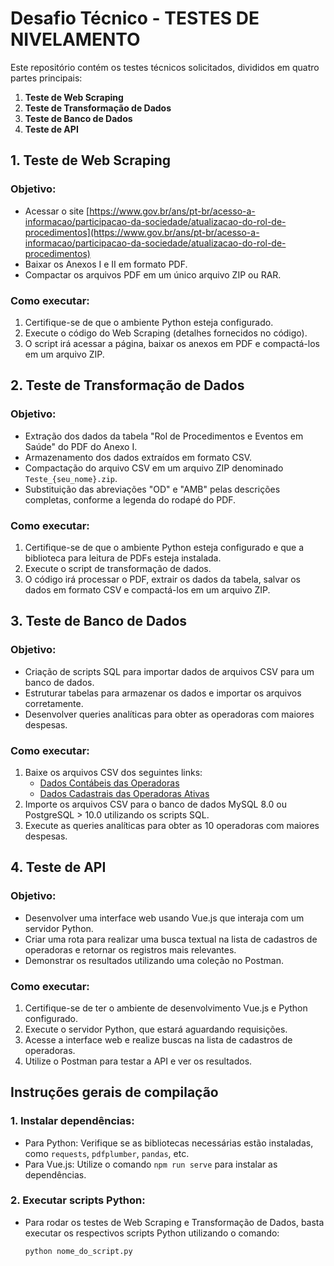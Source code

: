 # Desafio Técnico - TESTES DE NIVELAMENTO 

Este repositório contém os testes técnicos solicitados, divididos em quatro partes principais:

1. **Teste de Web Scraping**
2. **Teste de Transformação de Dados**
3. **Teste de Banco de Dados**
4. **Teste de API**

## 1. Teste de Web Scraping

### Objetivo:
- Acessar o site [https://www.gov.br/ans/pt-br/acesso-a-informacao/participacao-da-sociedade/atualizacao-do-rol-de-procedimentos](https://www.gov.br/ans/pt-br/acesso-a-informacao/participacao-da-sociedade/atualizacao-do-rol-de-procedimentos)
- Baixar os Anexos I e II em formato PDF.
- Compactar os arquivos PDF em um único arquivo ZIP ou RAR.

### Como executar:
1. Certifique-se de que o ambiente Python esteja configurado.
2. Execute o código do Web Scraping (detalhes fornecidos no código).
3. O script irá acessar a página, baixar os anexos em PDF e compactá-los em um arquivo ZIP.

## 2. Teste de Transformação de Dados

### Objetivo:
- Extração dos dados da tabela "Rol de Procedimentos e Eventos em Saúde" do PDF do Anexo I.
- Armazenamento dos dados extraídos em formato CSV.
- Compactação do arquivo CSV em um arquivo ZIP denominado `Teste_{seu_nome}.zip`.
- Substituição das abreviações "OD" e "AMB" pelas descrições completas, conforme a legenda do rodapé do PDF.

### Como executar:
1. Certifique-se de que o ambiente Python esteja configurado e que a biblioteca para leitura de PDFs esteja instalada.
2. Execute o script de transformação de dados.
3. O código irá processar o PDF, extrair os dados da tabela, salvar os dados em formato CSV e compactá-los em um arquivo ZIP.

## 3. Teste de Banco de Dados

### Objetivo:
- Criação de scripts SQL para importar dados de arquivos CSV para um banco de dados.
- Estruturar tabelas para armazenar os dados e importar os arquivos corretamente.
- Desenvolver queries analíticas para obter as operadoras com maiores despesas.

### Como executar:
1. Baixe os arquivos CSV dos seguintes links:
   - [Dados Contábeis das Operadoras](https://dadosabertos.ans.gov.br/FTP/PDA/demonstracoes_contabeis/)
   - [Dados Cadastrais das Operadoras Ativas](https://dadosabertos.ans.gov.br/FTP/PDA/operadoras_de_plano_de_saude_ativas/)
2. Importe os arquivos CSV para o banco de dados MySQL 8.0 ou PostgreSQL > 10.0 utilizando os scripts SQL.
3. Execute as queries analíticas para obter as 10 operadoras com maiores despesas.

## 4. Teste de API

### Objetivo:
- Desenvolver uma interface web usando Vue.js que interaja com um servidor Python.
- Criar uma rota para realizar uma busca textual na lista de cadastros de operadoras e retornar os registros mais relevantes.
- Demonstrar os resultados utilizando uma coleção no Postman.

### Como executar:
1. Certifique-se de ter o ambiente de desenvolvimento Vue.js e Python configurado.
2. Execute o servidor Python, que estará aguardando requisições.
3. Acesse a interface web e realize buscas na lista de cadastros de operadoras.
4. Utilize o Postman para testar a API e ver os resultados.

## Instruções gerais de compilação

### 1. **Instalar dependências:**
- Para Python: Verifique se as bibliotecas necessárias estão instaladas, como `requests`, `pdfplumber`, `pandas`, etc.
- Para Vue.js: Utilize o comando `npm run serve` para instalar as dependências.

### 2. **Executar scripts Python:**
- Para rodar os testes de Web Scraping e Transformação de Dados, basta executar os respectivos scripts Python utilizando o comando:
  ```bash
  python nome_do_script.py
